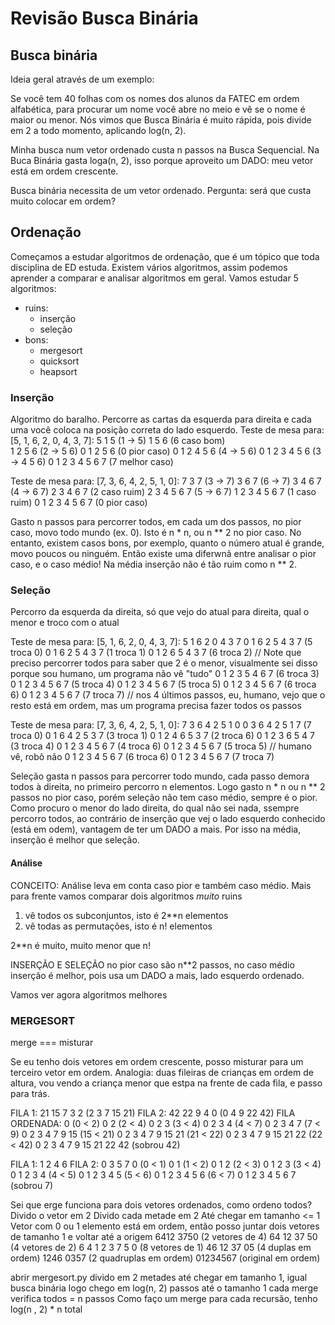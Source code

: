 # Revisão Busca Binária

## Busca binária

Ideia geral através de um exemplo:

Se você tem 40 folhas com os nomes dos alunos da FATEC em ordem alfabética, para procurar um nome você abre no meio e vê se o nome é maior ou menor.
Nós vimos que Busca Binária é muito rápida, pois divide em 2 a todo momento, aplicando log(n, 2).


Minha busca num vetor ordenado custa n passos na Busca Sequencial.
Na Buca Binária gasta loga(n, 2), isso porque aproveito um DADO: meu vetor está em ordem crescente.

Busca binária necessita de um vetor ordenado. Pergunta: será que custa muito colocar em ordem?

## Ordenação

Começamos a estudar algoritmos de ordenação, que é um tópico que toda disciplina de ED estuda.
Existem vários algoritmos, assim podemos aprender a comparar e analisar algoritmos em geral.
Vamos estudar 5 algoritmos:
  - ruins:
    - inserção
    - seleção
  - bons:
    - mergesort
    - quicksort
    - heapsort

### Inserção

Algoritmo do baralho. Percorre as cartas da esquerda para direita e cada uma você coloca na posição correta do lado esquerdo.
Teste de mesa para: [5, 1, 6, 2, 0, 4, 3, 7]:
5
1 5                 (1 -> 5)
1 5 6               (6 caso bom)   
1 2 5 6             (2 -> 5 6)
0 1 2 5 6           (0 pior caso)
0 1 2 4 5 6         (4 -> 5 6)
0 1 2 3 4 5 6       (3 -> 4 5 6)
0 1 2 3 4 5 6 7     (7 melhor caso)

Teste de mesa para: [7, 3, 6, 4, 2, 5, 1, 0]:
7
3 7                 (3 -> 7)
3 6 7               (6 -> 7)
3 4 6 7             (4 -> 6 7)
2 3 4 6 7           (2 caso ruim)
2 3 4 5 6 7         (5 -> 6 7)
1 2 3 4 5 6 7       (1 caso ruim)
0 1 2 3 4 5 6 7     (0 pior caso)

Gasto n passos para percorrer todos, em cada um dos passos, no pior caso, movo todo mundo (ex. 0).
Isto é n * n, ou n ** 2 no pior caso.
No entanto, existem casos bons, por exemplo, quanto o  número atual é grande, movo poucos ou ninguém.
Então existe uma diferwnã entre analisar o pior caso, e o caso médio! Na média inserção não é tão ruim como n ** 2.


### Seleção

Percorro da esquerda da direita, só que vejo do atual para direita, qual o menor e troco com o atual

Teste de mesa para: [5, 1, 6, 2, 0, 4, 3, 7]:
5 1 6 2 0 4 3 7
0 1 6 2 5 4 3 7 (5 troca 0)
0 1 6 2 5 4 3 7 (1 troca 1)
0 1 2 6 5 4 3 7 (6 troca 2)
// Note que preciso percorrer todos para saber que 2 é o menor, visualmente sei disso porque sou humano, um programa não vê "tudo"
 0 1 2 3 5 4 6 7 (6 troca 3)
 0 1 2 3 4 5 6 7 (5 troca 4)
 0 1 2 3 4 5 6 7 (5 troca 5)
 0 1 2 3 4 5 6 7 (6 troca 6)
 0 1 2 3 4 5 6 7 (7 troca 7)
// nos 4 últimos passos, eu, humano, vejo que o resto está em ordem, mas um programa precisa fazer todos os passos

Teste de mesa para: [7, 3, 6, 4, 2, 5, 1, 0]:
7 3 6 4 2 5 1 0
0 3 6 4 2 5 1 7 (7 troca 0)
0 1 6 4 2 5 3 7 (3 troca 1)
0 1 2 4 6 5 3 7 (2 troca 6)
0 1 2 3 6 5 4 7 (3 troca 4)
0 1 2 3 4 5 6 7 (4 troca 6)
0 1 2 3 4 5 6 7 (5 troca 5) // humano vê, robô não
0 1 2 3 4 5 6 7 (6 troca 6)
0 1 2 3 4 5 6 7 (7 troca 7)

Seleção gasta n passos para percorrer todo mundo, cada passo demora todos à direita, no primeiro percorro n elementos.
Logo gasto n * n ou n ** 2 passos no pior caso, porém seleção não tem caso médio, sempre é o pior.
Como procuro o menor do lado direita, do qual não sei nada, ssempre percorro todos, ao contrário de inserção que vej o lado esquerdo conhecido (está em odem), vantagem de ter um DADO a mais. Por isso na média, inserção é melhor que seleção.


#### Análise
CONCEITO: Análise leva em conta caso pior e também caso médio.
Mais para frente vamos comparar dois algoritmos *muito* ruins
1. vê todos os subconjuntos, isto é 2**n elementos
2. vê todas as permutações, isto é n! elementos

2**n é muito, muito menor que n!

INSERÇÃO E SELEÇÃO no pior caso são n**2 passos, no caso médio inserção é melhor, pois usa um DADO a mais, lado esquerdo ordenado.

Vamos ver agora algoritmos melhores

### MERGESORT

merge === misturar

Se eu tenho dois vetores em ordem crescente, posso misturar para um terceiro vetor em ordem.
Analogia: duas fileiras de crianças em ordem de altura, vou vendo a criança menor que estpa na frente de cada fila, e passo para trás.

FILA 1: 21 15 7 3 2 (2 3 7 15 21)
FILA 2: 42 22 9 4 0 (0 4 9 22 42)
FILA ORDENADA: 
0 (0 < 2)
0 2 (2 < 4)
0 2 3 (3 < 4)
0 2 3 4 (4 < 7)
0 2 3 4 7 (7 < 9)
0 2 3 4 7 9 15 (15 < 21)
0 2 3 4 7 9 15 21 (21 < 22)
0 2 3 4 7 9 15 21 22 (22 < 42)
0 2 3 4 7 9 15 21 22 42 (sobrou 42)

FILA 1: 1 2 4 6
FILA 2: 0 3 5 7
0 (0 < 1)
0 1 (1 < 2)
0 1 2 (2 < 3)
0 1 2 3 (3 < 4)
0 1 2 3 4 (4 < 5)
0 1 2 3 4 5 (5 < 6)
0 1 2 3 4 5 6 (6 < 7)
0 1 2 3 4 5 6 7 (sobrou 7)

Sei que erge funciona para dois vetores ordenados, como ordeno todos?
Divido o vetor em 2
Divido cada metade em 2
Até chegar em tamanho <= 1
Vetor com 0 ou 1 elemento está em ordem, então posso juntar dois vetores de tamanho 1 e voltar até a origem
6412 3750 (2 vetores de 4)
64 12 37 50 (4 vetores de 2)
6 4 1 2 3 7 5 0 (8 vetores de 1)
46 12 37 05 (4 duplas em ordem)
1246 0357 (2 quadruplas em ordem)
01234567 (original em ordem)

abrir mergesort.py
divido em 2 metades até chegar em tamanho 1, igual busca binária
logo chego em log(n, 2) passos até o tamanho 1
cada merge verifica todos = n passos
Como faço um merge para cada recursão, tenho log(n , 2) * n total